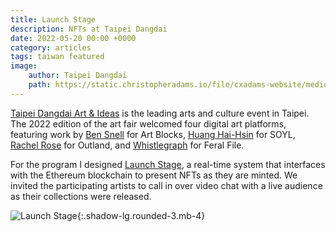 ```yaml
---
title: Launch Stage
description: NFTs at Taipei Dangdai
date: 2022-05-20 00:00 +0000
category: articles
tags: taiwan featured
image:
    author: Taipei Dangdai
    path: https://static.christopheradams.io/file/cxadams-website/medium/nextcloud/Photos/Pictures/2022/taipei-dangdai-2022/284547233_339737218268457_796128295586667004_n.jpg
---
```


[Taipei Dangdai Art & Ideas][Taipei Dangdai] is the leading arts and culture
event in Taipei. The 2022 edition of the art fair welcomed four digital art
platforms, featuring work by [Ben Snell] for Art Blocks, [Huang Hai-Hsin] for SOYL,
[Rachel Rose] for Outland, and [Whistlegraph] for Feral File.

For the program I designed [Launch Stage], a real-time system that interfaces
with the Ethereum blockchain to present NFTs as they are minted. We invited the
participating artists to call in over video chat with a live audience as their
collections were released.

![Launch Stage](https://static.christopheradams.io/file/cxadams-website/medium/nextcloud/Photos/Pictures/2022/taipei-dangdai-2022/NFT-Taipei-Dangdai_live_Cattleya-53-by-Ben-Snell.png){:.shadow-lg.rounded-3.mb-4}

[Taipei Dangdai]: https://taipeidangdai.com/
[Launch Stage]: https://static.christopheradams.io/file/cxadams-website/large/other/2022/taipei-dangdai-2022/NFT-Taipei-Dangdai_Home.jpg
[Ben Snell]: https://www.artblocks.io/project/308
[Huang Hai-Hsin]: https://soyl.one/collection/1/0x8Dbf6686106d1204AfcD3f57c6e7b31323C672c4
[Rachel Rose]: https://outland.art/rachel-rose/
[Whistlegraph]: https://feralfile.com/exhibitions/ten-whistlegraphs-thv
